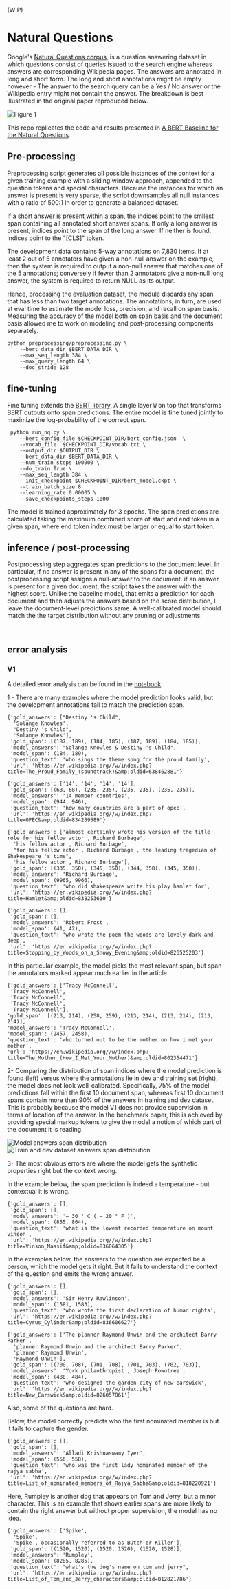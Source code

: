 (WIP)

# Natural Questions
Google's [Natural Questions corpus](https://ai.google/research/pubs/pub47761),
is a question answering dataset in which questions consist of queries issued to the
search engine whereas answers are corresponding Wikipedia pages. The answers are annotated in long and short form.
The long and short annotations might be empty however - The answer to the search query can be a Yes / No answer or
the Wikipedia entry might not contain the answer. The breakdown is best illustrated in the original paper reproduced below.



![Figure 1](https://github.com/dzorlu/natural_questions/blob/master/supporting_docs/Figure%201.png)


This repo replicates the code and results presented in [A BERT Baseline for the Natural Questions](https://arxiv.org/abs/1901.08634).

## Pre-processing
Preprocessing script generates all possible instances of the context for a given training example with a sliding window approach,
appended to the question tokens and special characters. Because the instances for which an answer is
present is very sparse, the script downsamples all null instances with a ratio of 500:1 in order to generate a balanced dataset.

If a short answer is present within a span, the indices point to the smllest span containing all annotated short answer spans.
If only a long answer is present, indices point to the span of the long answer. If neither is found, indices
point to the "[CLS]" token.

The development data contains 5-way annotations on 7,830 items. If at least 2 out of 5 annotators have given a non-null answer on the
example, then the system is required to output a non-null answer that matches one of the 5 annotations;
conversely if fewer than 2 annotators give a non-null long answer, the system is required to return NULL as its output.

Hence, processing the evaluation dataset, the module discards any span that has less than two target annotations. The annotations, in turn,
are used at eval time to estimate the model loss, precision, and recall on span basis. Measuring the accuracy of the model both on span basis
and the document basis allowed me to work on modeling and post-processing components separately.


```buildoutcfg
python preprocessing/preprocessing.py \
    --bert_data_dir $BERT_DATA_DIR \
    --max_seq_length 384 \
    --max_query_length 64 \
    --doc_stride 128
```


## fine-tuning
Fine tuning extends the [BERT library](https://github.com/google-research/bert).
A single layer `W` on top that transforms BERT outputs onto span predictions. The entire model is fine tuned jointly to
maximize the log-probability of the correct span.

```
 python run_nq.py \
    --bert_config_file $CHECKPOINT_DIR/bert_config.json  \
    --vocab_file  $CHECKPOINT_DIR/vocab.txt \
    --output_dir $OUTPUT_DIR \
    --bert_data_dir $BERT_DATA_DIR \
    --num_train_steps 100000 \
    --do_train True \
    --max_seq_length 384 \
    --init_checkpoint $CHECKPOINT_DIR/bert_model.ckpt \
    --train_batch_size 8
    --learning_rate 0.00005 \
    --save_checkpoints_steps 1000
```

The model is trained approximately for 3 epochs. The span predictions are calculated taking the maximum combined score
of start and end token in a given span, where end token index must be larger or equal to start token.

## inference / post-processing
Postprocessing step aggregates span predictions to the document level. In particular, if no answer is present in any of the spans for a document,
the postprocessing script assigns a null-answer to the document. if an answer is present for a given document, the script takes the answer
with the highest score. Unlike the baseline model, that emits a prediction for each document and then adjusts the answers based on the score distribution,
I leave the document-level predictions same. A well-calibrated model should match the the target distribution without any pruning or adjustments.


```


```

## error analysis

### V1
A detailed error analysis can be found in the [notebook](https://github.com/dzorlu/natural_questions/blob/master/error_analysis.ipynb).

1 - There are many examples where the model prediction looks valid, but the development annotations fail to match the prediction span.

```
{'gold_answers': ["Destiny 's Child",
  'Solange Knowles',
  "Destiny 's Child",
  'Solange Knowles'],
 'gold_span': [(187, 189), (184, 185), (187, 189), (184, 185)],
 'model_answers': "Solange Knowles & Destiny 's Child",
 'model_span': (184, 189),
 'question_text': 'who sings the theme song for the proud family',
 'url': 'https://en.wikipedia.org//w/index.php?title=The_Proud_Family_(soundtrack)&amp;oldid=638462881'}
```

```
{'gold_answers': ['14', '14', '14', '14'],
 'gold_span': [(68, 68), (235, 235), (235, 235), (235, 235)],
 'model_answers': '14 member countries',
 'model_span': (944, 946),
 'question_text': 'how many countries are a part of opec',
 'url': 'https://en.wikipedia.org//w/index.php?title=OPEC&amp;oldid=834259589'}
```

```
{'gold_answers': ['almost certainly wrote his version of the title role for his fellow actor , Richard Burbage',
  'his fellow actor , Richard Burbage',
  "for his fellow actor , Richard Burbage , the leading tragedian of Shakespeare 's time",
  'his fellow actor , Richard Burbage'],
 'gold_span': [(335, 350), (345, 350), (344, 358), (345, 350)],
 'model_answers': 'Richard Burbage',
 'model_span': (9965, 9966),
 'question_text': 'who did shakespeare write his play hamlet for',
 'url': 'https://en.wikipedia.org//w/index.php?title=Hamlet&amp;oldid=838253610'}
```

```
{'gold_answers': [],
 'gold_span': [],
 'model_answers': 'Robert Frost',
 'model_span': (41, 42),
 'question_text': 'who wrote the poem the woods are lovely dark and deep',
 'url': 'https://en.wikipedia.org//w/index.php?title=Stopping_by_Woods_on_a_Snowy_Evening&amp;oldid=826525203'}
 ```

 In this particular example, the model picks the most relevant span, but span the annotators marked appear much earlier in the article.
 ```
 {'gold_answers': ['Tracy McConnell',
  'Tracy McConnell',
  'Tracy McConnell',
  'Tracy McConnell',
  'Tracy McConnell'],
 'gold_span': [(213, 214), (258, 259), (213, 214), (213, 214), (213, 214)],
 'model_answers': 'Tracy McConnell',
 'model_span': (2457, 2458),
 'question_text': 'who turned out to be the mother on how i met your mother',
 'url': 'https://en.wikipedia.org//w/index.php?title=The_Mother_(How_I_Met_Your_Mother)&amp;oldid=802354471'}
 ```

2- Comparing the distribution of span indices where the model prediction is found (left) versus where the annotations lie in dev and training set (right),
the model does not look well-calibrated. Specifically, 75% of the model predictions fall within the first 10 document span, whereas first 10 document spans
contain more than 90% of the answers in training and dev dataset.
This is probably because the model V1 does not provide supervision in terms of location of the answer. In the benchmark paper,
this is achieved by providing special markup tokens to give the model a notion of which part of the document it is reading.

![Model answers span distribution](https://github.com/dzorlu/natural_questions/blob/master/supporting_docs/model_answer_span_distribution.png)
![Train and dev dataset answers span distribution](https://github.com/dzorlu/natural_questions/blob/master/supporting_docs/train_answer_span_distribution.png)

3- The most obvious errors are where the model gets the synthetic properties right but the context wrong.

In the example below, the span prediction is indeed a temperature - but contextual it is wrong.

```
{'gold_answers': [],
 'gold_span': [],
 'model_answers': '− 30 ° C ( − 20 ° F )',
 'model_span': (855, 864),
 'question_text': 'what is the lowest recorded temperature on mount vinson',
 'url': 'https://en.wikipedia.org//w/index.php?title=Vinson_Massif&amp;oldid=836064305'}
```

In the examples below, the answers to the question are expected be a person, which the model gets it right.
But it fails to understand the context of the question and emits the wrong answer.

```
{'gold_answers': [],
 'gold_span': [],
 'model_answers': 'Sir Henry Rawlinson',
 'model_span': (1581, 1583),
 'question_text': 'who wrote the first declaration of human rights',
 'url': 'https://en.wikipedia.org//w/index.php?title=Cyrus_Cylinder&amp;oldid=836606627'}

{'gold_answers': ['The planner Raymond Unwin and the architect Barry Parker',
  'planner Raymond Unwin and the architect Barry Parker',
  'planner Raymond Unwin',
  'Raymond Unwin'],
 'gold_span': [(700, 708), (701, 708), (701, 703), (702, 703)],
 'model_answers': 'York philanthropist , Joseph Rowntree',
 'model_span': (480, 484),
 'question_text': 'who designed the garden city of new earswick',
 'url': 'https://en.wikipedia.org//w/index.php?title=New_Earswick&amp;oldid=826057861'}
```
Also, some of the questions are hard.

Below, the model correctly predicts who the first nominated member is but it fails to capture
the gender.
```
{'gold_answers': [],
 'gold_span': [],
 'model_answers': 'Alladi Krishnaswamy Iyer',
 'model_span': (556, 558),
 'question_text': 'who was the first lady nominated member of the rajya sabha',
 'url': 'https://en.wikipedia.org//w/index.php?title=List_of_nominated_members_of_Rajya_Sabha&amp;oldid=818220921'}
```
Here, Rumpley is another dog that appears on Tom and Jerry, but a minor character. This is an example that shows
earlier spans are more likely to contain the right answer but without proper supervision, the model has no idea.
```
{'gold_answers': ['Spike',
  'Spike',
  'Spike , occasionally referred to as Butch or Killer'],
 'gold_span': [(1520, 1520), (1520, 1520), (1520, 1528)],
 'model_answers': 'Rumpley',
 'model_span': (8285, 8285),
 'question_text': "what's the dog's name on tom and jerry",
 'url': 'https://en.wikipedia.org//w/index.php?title=List_of_Tom_and_Jerry_characters&amp;oldid=812821786'}
 ```

